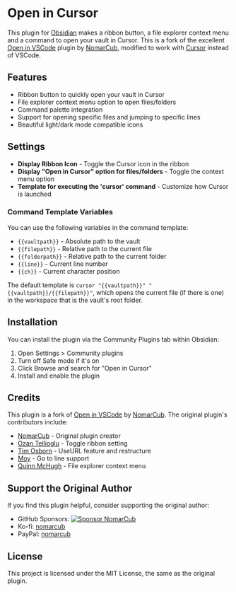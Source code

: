 # Open in Cursor

This plugin for [Obsidian](https://obsidian.md/) makes a ribbon button, a file explorer context menu and a command to open your vault in Cursor. This is a fork of the excellent [Open in VSCode](https://github.com/NomarCub/obsidian-open-vscode) plugin by [NomarCub](https://github.com/NomarCub), modified to work with [Cursor](https://cursor.sh/) instead of VSCode.

## Features

- Ribbon button to quickly open your vault in Cursor
- File explorer context menu option to open files/folders
- Command palette integration
- Support for opening specific files and jumping to specific lines
- Beautiful light/dark mode compatible icons

## Settings

- **Display Ribbon Icon** - Toggle the Cursor icon in the ribbon
- **Display "Open in Cursor" option for files/folders** - Toggle the context menu option
- **Template for executing the 'cursor' command** - Customize how Cursor is launched

### Command Template Variables

You can use the following variables in the command template:
- `{{vaultpath}}` - Absolute path to the vault
- `{{filepath}}` - Relative path to the current file
- `{{folderpath}}` - Relative path to the current folder
- `{{line}}` - Current line number
- `{{ch}}` - Current character position

The default template is `cursor "{{vaultpath}}" "{{vaultpath}}/{{filepath}}"`, which opens the current file (if there is one) in the workspace that is the vault's root folder.

## Installation

You can install the plugin via the Community Plugins tab within Obsidian:
1. Open Settings > Community plugins
2. Turn off Safe mode if it's on
3. Click Browse and search for "Open in Cursor"
4. Install and enable the plugin

## Credits

This plugin is a fork of [Open in VSCode](https://github.com/NomarCub/obsidian-open-vscode) by [NomarCub](https://github.com/NomarCub). The original plugin's contributors include:

- [NomarCub](https://github.com/NomarCub) - Original plugin creator
- [Ozan Tellioglu](https://github.com/ozntel) - Toggle ribbon setting
- [Tim Osborn](https://github.com/ptim) - UseURL feature and restructure
- [Moy](https://github.com/Moyf) - Go to line support
- [Quinn McHugh](https://github.com/quinn-p-mchugh) - File explorer context menu

## Support the Original Author

If you find this plugin helpful, consider supporting the original author:
- GitHub Sponsors: [![Sponsor NomarCub](https://img.shields.io/static/v1?label=Sponsor%20NomarCub&message=%E2%9D%A4&logo=GitHub&color=%23fe8e86)](https://github.com/sponsors/NomarCub)
- Ko-fi: [nomarcub](https://ko-fi.com/nomarcub)
- PayPal: [nomarcub](https://paypal.me/nomarcub)

## License

This project is licensed under the MIT License, the same as the original plugin.
